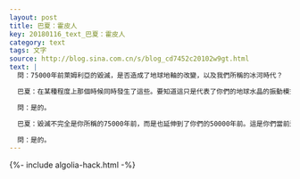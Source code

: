 ```yaml
---
layout: post
title: 巴夏：霍皮人
key: 20180116_text_巴夏：霍皮人
category: text
tags: 文字
source: http://blog.sina.com.cn/s/blog_cd7452c20102w9gt.html
text: |
  問：75000年前萊姆利亞的毀滅，是否造成了地球地軸的改變，以及我們所稱的冰河時代？

  巴夏：在某種程度上那個時候同時發生了這些。要知道這只是代表了你們的地球水晶的振動模式，它當時正經歷一個非常自然的週期，明白嗎？

  問：是的。

  巴夏：毀滅不完全是你所稱的75000年前，而是也延伸到了你們的50000年前。這是你們當前這片大陸上你們所稱的北美文明的起源⋯⋯你們今天所稱的霍皮族印第安文明的注入。明白嗎？

  問：是的。
---
```


{%- include algolia-hack.html -%}
